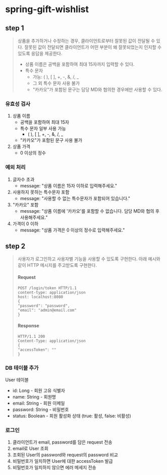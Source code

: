 # spring-gift-wishlist

## step 1
> 상품을 추가하거나 수정하는 경우, 클라이언트로부터 잘못된 값이 전달될 수 있다. 잘못된 값이 전달되면 클라이언트가 어떤 부분이 왜 잘못되었는지 인지할 수 있도록 응답을 제공한다. 
> - 상품 이름은 공백을 포함하여 최대 15자까지 입력할 수 있다.
> - 특수 문자
>   - 가능: ( ), [ ], +, -, &, /, _
>   - 그 외 특수 문자 사용 불가
>   - "카카오"가 포함된 문구는 담당 MD와 협의한 경우에만 사용할 수 있다.

### 유효성 검사
1. 상품 이름
    - 공백을 포함하여 최대 15자
    - 특수 문자 일부 사용 가능
        - ( ), [ ], +, -, &, /, _ 
    - "카카오"가 포함된 문구 사용 불가
2. 상품 가격
    - 0 이상의 정수

### 예외 처리
1. 글자수 초과
   - message: "상품 이름은 15자 이하로 입력해주세요."
2. 사용하지 못하는 특수문자 포함
   - message: "사용할 수 없는 특수문자가 포함되어 있습니다."
3. "카카오" 포함
   - message: "상품 이름에 '카카오'를 포함할 수 없습니다. 담당 MD와 협의 후 사용해주세요."
4. 가격이 0 이하
   - message: "상품 가격은 0 이상의 정수로 입력해주세요."

## step 2
> 사용자가 로그인하고 사용자별 기능을 사용할 수 있도록 구현한다. 
> 아래 예시와 같이 HTTP 메시지를 주고받도록 구현한다.
> #### Request
> ```
> POST /login/token HTTP/1.1
> content-type: application/json
> host: localhost:8080
> {
> "password": "password",
> "email": "admin@email.com"
> }
> ```
> #### Response
> ```
> HTTP/1.1 200
> Content-Type: application/json
> {
> "accessToken": ""
> }

### DB 테이블 추가
User 테이블
- id: Long - 회원 고유 식별자
- name: String - 회원명
- email: String - 회원 이메일
- password: String - 비밀번호
- status: Boolean - 회원 활성화 상태 (true: 활성, false: 비활성)

### 로그인
1. 클라이언트가 email, password를 담은 request 전송
2. email로 User 조회
3. 조회된 User의 password와 request의 password 비교
4. 비밀번호가 일치하면 User에 대한 accessToken 발급
5. 비밀번호가 일치하지 않으면 에러 메세지 전송
